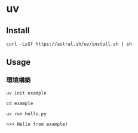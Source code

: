 # uv

## Install

```
curl -LsSf https://astral.sh/uv/install.sh | sh
```

## Usage

### 環境構築

```
uv init example

cd example

uv run hello.py
```

```
>>> Hello from example!
```
